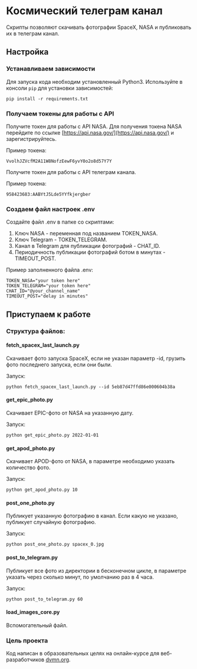 # Космический телеграм канал 

Скрипты позволяют скачивать фотографии SpaceX, NASA и публиковать их в телеграм канал.

## Настройка 

### Устанавливаем зависимости
Для запуска кода необходим установленный Python3.
Используйте в консоли `pip` для установки зависимостей:
```
pip install -r requirements.txt
```

### Получаем токены для работы с API
Получите токен для работы с API NASA.
Для получения токена NASA перейдите по ссылке [https://api.nasa.gov/](https://api.nasa.gov/) и зарегистрируйтесь. 

Пример токена:
```
VvolhJZVcfM2A11W8NofzEewF6yvY0o2o8d57Y7Y
```
Получите токен для работы с API телеграм канала.

Пример токена:
```
958423683:AABYtJ5Lde5YYfkjergber
```


### Создаем файл настроек .env
Создайте файл .env в папке со скриптами:
1. Ключ NASA - переменная под названием TOKEN_NASA.
2. Ключ Telegram -  TOKEN_TELEGRAM.
3. Канал в Telegram для публикации фотографий - CHAT_ID.
4. Периодичность публикации фотографий ботом в минутах - TIMEOUT_POST.

Пример заполненного файла .env:
```
TOKEN_NASA="your token here"
TOKEN_TELEGRAM="your token here"
CHAT_ID="@your_channel_name"
TIMEOUT_POST="delay in minutes"
```

## Приступаем к работе

### Структура файлов:
#### fetch_spacex_last_launch.py
Скачивает фото запуска SpaceX, если не указан параметр -id, грузить фото последнего запуска, если они были.

Запуск:
```
python fetch_spacex_last_launch.py --id 5eb87d47ffd86e000604b38a
```
#### get_epic_photo.py
Скачивает EPIC-фото от NASA на указанную дату.

Запуск:
```
python get_epic_photo.py 2022-01-01
```

#### get_apod_photo.py 
Скачивает APOD-фото от NASA, в параметре необходимо указать количество фото.

Запуск:
```
python get_apod_photo.py 10
```
#### post_one_photo.py
Публикует указанную фотографию в канал. Если какую не указано, публикует случайную фотографию.

Запуск:
```
python post_one_photo.py spacex_0.jpg
```
#### post_to_telegram.py
Публикует все фото из директории в бесконечном цикле, в параметре указать через сколько минут, по умолчанию раз в 4 часа.

Запуск:
```
python post_to_telegram.py 60
```

#### load_images_core.py
Вспомогательный файл.

### Цель проекта

Код написан в образовательных целях на онлайн-курсе для веб-разработчиков [dvmn.org](https://dvmn.org/). 